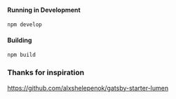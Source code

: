 


#### Running in Development
`npm develop`

#### Building
`npm build`

### Thanks for inspiration
https://github.com/alxshelepenok/gatsby-starter-lumen
